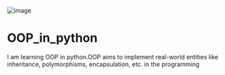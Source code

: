 ![image](https://user-images.githubusercontent.com/84650411/182748184-846dd7da-a71a-46ab-a9ba-f54e3eaee6cb.png)
# OOP_in_python
I am learning OOP in python.OOP aims to implement real-world entities like inheritance, polymorphisms, encapsulation, etc. in the programming

